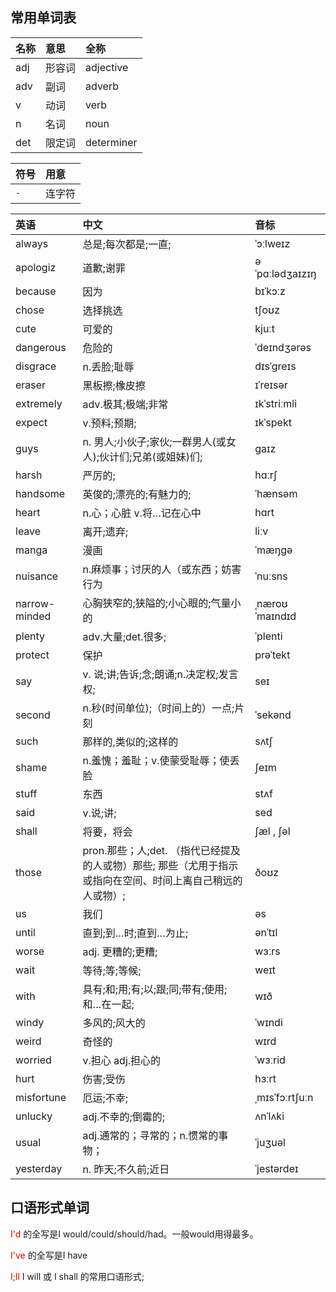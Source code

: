 ## 常用单词表

|名称|意思|全称
|:---|:---|:---
|adj|形容词|adjective
|adv|副词|adverb
|v|动词|verb
|n|名词|noun
|det|限定词|determiner

|符号|用意
|:---|:---
|`-`|连字符

|英语|中文|音标
|:---|:---|:---
|always|总是;每次都是;一直;|ˈɔːlweɪz
|apologiz|道歉;谢罪|əˈpɑːlədʒaɪzɪŋ
|because|因为|bɪˈkɔːz
|chose|选择挑选|tʃoʊz
|cute|可爱的|kjuːt
|dangerous|危险的|ˈdeɪndʒərəs
|disgrace|n.丢脸;耻辱|dɪsˈɡreɪs
|eraser|黑板擦;橡皮擦|ɪˈreɪsər
|extremely|adv.极其;极端;非常|ɪkˈstriːmli
|expect|v.预料;预期;|ɪkˈspekt 
|guys|n. 男人;小伙子;家伙;一群男人(或女人);伙计们;兄弟(或姐妹)们;|gaɪz
|harsh| 严厉的;|hɑːrʃ
|handsome|英俊的;漂亮的;有魅力的;|ˈhænsəm
|heart|n.心；心脏 v.将…记在心中|hɑrt
|leave|离开;遗弃;|liːv
|manga|漫画|ˈmæŋɡə
|nuisance|n.麻烦事；讨厌的人（或东西；妨害行为|ˈnuːsns
|narrow-minded|心胸狭窄的;狭隘的;小心眼的;气量小的|ˌnæroʊ ˈmaɪndɪd
|plenty|adv.大量;det.很多;|ˈplenti
|protect|保护|prəˈtekt|protecting
|say|v. 说;讲;告诉;念;朗诵;n.决定权;发言权;|seɪ
|second|n.秒(时间单位);（时间上的）一点;片刻|ˈsekənd
|such|那样的,类似的;这样的|sʌtʃ
|shame|n.羞愧；羞耻；v.使蒙受耻辱；使丢脸|ʃeɪm
|stuff|东西|stʌf
|said|v.说;讲;|sed
|shall|将要，将会|ʃæl , ʃəl
|those|pron.那些；人;det. （指代已经提及的人或物）那些;   那些（尤用于指示或指向在空间、时间上离自己稍远的人或物）;|ðoʊz
|us|我们|əs|
|until| 直到;到…时;直到…为止;|ənˈtɪl
|worse|adj. 更糟的;更糟;|wɜːrs
|wait|等待;等;等候;|weɪt
|with|具有;和;用;有;以;跟;同;带有;使用;和…在一起;|wɪð
|windy|多风的;风大的|ˈwɪndi
|weird|奇怪的|wɪrd
|worried|v.担心 adj.担心的|ˈwɜːrid
|hurt|伤害;受伤|hɜːrt
|misfortune|厄运;不幸;|ˌmɪsˈfɔːrtʃuːn
|unlucky|adj.不幸的;倒霉的;|ʌnˈlʌki
|usual|adj.通常的；寻常的；n.惯常的事物；|ˈjuʒuəl
|yesterday|n. 昨天;不久前;近日|ˈjestərdeɪ


## 口语形式单词

<font color="#dd0000"> I'd </font>的全写是I would/could/should/had。一般would用得最多。

<font color="#dd0000"> I've </font>的全写是I have

<font color = "#dd000"> I;ll </font> I will 或 I shall 的常用口语形式;  
